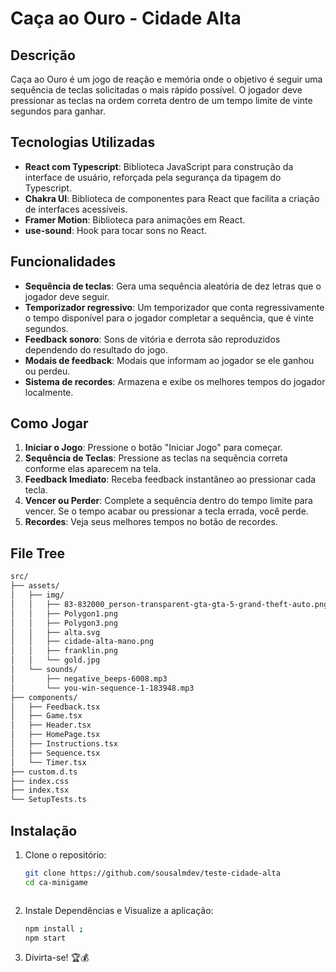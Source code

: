 # Caça ao Ouro - Cidade Alta

## Descrição

Caça ao Ouro é um jogo de reação e memória onde o objetivo é seguir uma sequência de teclas solicitadas o mais rápido possível. O jogador deve pressionar as teclas na ordem correta dentro de um tempo limite de vinte segundos para ganhar.

## Tecnologias Utilizadas

- **React com Typescript**: Biblioteca JavaScript para construção da interface de usuário, reforçada pela segurança da tipagem do Typescript.
- **Chakra UI**: Biblioteca de componentes para React que facilita a criação de interfaces acessíveis.
- **Framer Motion**: Biblioteca para animações em React.
- **use-sound**: Hook para tocar sons no React.


## Funcionalidades

- **Sequência de teclas**: Gera uma sequência aleatória de dez letras que o jogador deve seguir.
- **Temporizador regressivo**: Um temporizador que conta regressivamente o tempo disponível para o jogador completar a sequência, que é vinte segundos.
- **Feedback sonoro**: Sons de vitória e derrota são reproduzidos dependendo do resultado do jogo.
- **Modais de feedback**: Modais que informam ao jogador se ele ganhou ou perdeu.
- **Sistema de recordes**: Armazena e exibe os melhores tempos do jogador localmente.

## Como Jogar

1. **Iniciar o Jogo**: Pressione o botão "Iniciar Jogo" para começar.
2. **Sequência de Teclas**: Pressione as teclas na sequência correta conforme elas aparecem na tela.
3. **Feedback Imediato**: Receba feedback instantâneo ao pressionar cada tecla.
4. **Vencer ou Perder**: Complete a sequência dentro do tempo limite para vencer. Se o tempo acabar ou pressionar a tecla errada, você perde.
5. **Recordes**: Veja seus melhores tempos no botão de recordes.

## File Tree

```bash
src/
├── assets/
│   ├── img/
│   │   ├── 83-832000_person-transparent-gta-gta-5-grand-theft-auto.png
│   │   ├── Polygon1.png
│   │   ├── Polygon3.png
│   │   ├── alta.svg
│   │   ├── cidade-alta-mano.png
│   │   ├── franklin.png
│   │   └── gold.jpg
│   └── sounds/
│       ├── negative_beeps-6008.mp3
│       └── you-win-sequence-1-183948.mp3
├── components/
│   ├── Feedback.tsx
│   ├── Game.tsx
│   ├── Header.tsx
│   ├── HomePage.tsx
│   ├── Instructions.tsx
│   ├── Sequence.tsx
│   └── Timer.tsx
├── custom.d.ts
├── index.css
├── index.tsx
└── SetupTests.ts
```


## Instalação

1. Clone o repositório:
   ```bash
   git clone https://github.com/sousalmdev/teste-cidade-alta
   cd ca-minigame



2. Instale Dependências e Visualize a aplicação:
   ```bash 
   npm install ;
   npm start
   ```

3. Divirta-se! 🏆💰

   